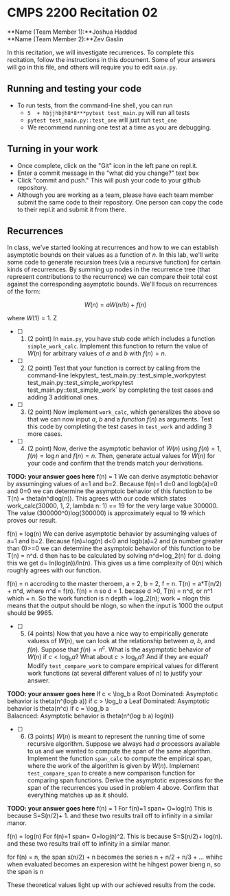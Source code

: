 # CMPS 2200  Recitation 02

**Name (Team Member 1):**Joshua Haddad  
**Name (Team Member 2):**Zev Gaslin

In this recitation, we will investigate recurrences. 
To complete this recitation, follow the instructions in this document. Some of your answers will go in this file, and others will require you to edit `main.py`.



## Running and testing your code
- To run tests, from the command-line shell, you can run
  + `5  + hbjjhbjh8*8***pytest test_main.py` will run all tests
  + `pytest test_main.py::test_one` will just run `test_one`
  + We recommend running one test at a time as you are debugging.

## Turning in your work

- Once complete, click on the "Git" icon in the left pane on repl.it.
- Enter a commit message in the "what did you change?" text box
- Click "commit and push." This will push your code to your github repository.
- Although you are working as a team, please have each team member submit the same code to their repository. One person can copy the code to their repl.it and submit it from there.

## Recurrences

In class, we've started looking at recurrences and how to we can establish asymptotic bounds on their values as a function of $n$. In this lab, we'll write some code to generate recursion trees (via a recursive function) for certain kinds of recurrences. By summing up nodes in the recurrence tree (that represent contributions to the recurrence) we can compare their total cost against the corresponding asymptotic bounds. We'll focus on  recurrences of the form:

$$ W(n) = aW(n/b) + f(n) $$

where $W(1) = 1$.
Z
- [ ] 1. (2 point) In `main.py`, you have stub code which includes a function `simple_work_calc`. Implement this function to return the value of $W(n)$ for arbitrary values of $a$ and $b$ with $f(n)=n$.

- [ ] 2. (2 point) Test that your function is correct by calling from the command-line lekpytest_ test_main.py::test_simple_workpytest test_main.py::test_simple_workpytest test_main.py::test_simple_work` by completing the test cases and adding 3 additional ones.

- [ ] 3. (2 point) Now implement `work_calc`, which generalizes the above so that we can now input $a$, $b$ and a *function* $f(n)$ as arguments. Test this code by completing the test cases in `test_work` and adding 3 more cases.

- [ ] 4. (2 point) Now, derive the asymptotic behavior of $W(n)$ using $f(n) = 1$, $f(n) = \log n$ and $f(n) = n$. Then, generate actual values for $W(n)$ for your code and confirm that the trends match your derivations.

**TODO: your answer goes here**
f(n) = 1
We can derive asymptotic behavior by assuminging values of a=1 and b=2. Because f(n)=1 d=0 and logb(a)=0 and 0=0 we can determine the asymptoic behavior of this function to be T(n) = theta(n^dlog(n)). This agrees with our code which states work_calc(30000, 1, 2, lambda n: 1) == 19 for the very large value 300000. The value (300000^0)log(300000) is approximately equal to 19 which proves our result.

f(n) = log(n)
We can derive asymptotic behavior by assuminging values of a=1 and b=2. Because f(n)=log(n) d<0 and logb(a)=2 and (a number greater than 0)>=0 we can determine the asymptoic behavior of this function to be T(n) = n^d. d then has to be calculated by solving n^d=log_2(n) for d. doing this we get d= ln(log(n))/ln(n). This gives us a time complexity of 0(n) which roughly agrees with our function.

f(n) = n
accroding to the master theroem, a = 2, b = 2, f = n. T(n) = a*T(n/2) + n^d, where n^d = f(n). f(n) = n so d = 1. becase d >0, T(n) = n^d, or n^1 which = n. So the work function is n
depth = log_2(n); 
work = nlogn
this means that the output should be nlogn, so when the input is 1000 the output should be 9965.
 

 
- [ ] 5. (4 points) Now that you have a nice way to empirically generate valuess of $W(n)$, we can look at the relationship between $a$, $b$, and $f(n)$. Suppose that $f(n) = n^c$. What is the asypmptotic behavior of $W(n)$ if $c < \log_b a$? What about $c > \log_b a$? And if they are equal? Modify `test_compare_work` to compare empirical values for different work functions (at several different values of $n$) to justify your answer. 


**TODO: your answer goes here**
If c < \log_b a
    Root Dominated:  Asymptotic behavior is theta(n^(logb a))
if c > \log_b a
    Leaf Dominated: Asymptotic behavior is theta(n^c)
if c = \log_b a  
Balacnced: Asymptotic behavior is theta(n^(log b a) log(n))

- [ ] 6. (3 points) $W(n)$ is meant to represent the running time of some recursive algorithm. Suppose we always had $a$ processors available to us and we wanted to compute the span of the same algorithm. Implement the function `span_calc` to compute the empirical span, where the work of the algorithm is given by $W(n)$. Implement `test_compare_span` to create a new comparison function for comparing span functions. Derive the asymptotic expressions for the span of the recurrences you used in problem 4 above. Confirm that everything matches up as it should. 

**TODO: your answer goes here**
f(n) = 1
For f(n)=1 span= O=log(n) This is because S=S(n/2)+ 1. and these two results trail off to infinity in a similar manor.

f(n) = log(n)
For f(n)=1 span= O=log(n)^2.  This is because S=S(n/2)+ log(n). and these two results trail off to infinity in a similar manor.

for f(n) = n, the span s(n/2) + n becomes the series n + n/2 + n/3 + ... whihc when evaluated becomes an experesion witht he hihgest power bieng n, so the span is n

These theoretical values light up with our achieved results from the code.